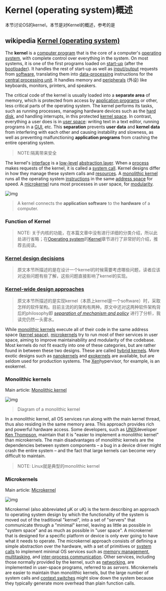 # Kernel (operating system)概述

本节讨论OS的kernel，本节是对Kernel的概述，参考的是

## wikipedia [Kernel (operating system)](https://en.wikipedia.org/wiki/Kernel_(operating_system))

The **kernel** is a [computer program](https://en.wikipedia.org/wiki/Computer_program) that is the core of a computer's [operating system](https://en.wikipedia.org/wiki/Operating_system), with complete control over everything in the system. On most systems, it is one of the first programs loaded on [start-up](https://en.wikipedia.org/wiki/Booting) (after the [bootloader](https://en.wikipedia.org/wiki/Bootloader)). It handles the rest of start-up as well as [input/output](https://en.wikipedia.org/wiki/Input/output) requests from [software](https://en.wikipedia.org/wiki/Software), translating them into [data-processing](https://en.wikipedia.org/wiki/Data_processing) instructions for the [central processing unit](https://en.wikipedia.org/wiki/Central_processing_unit). It handles memory and [peripherals](https://en.wikipedia.org/wiki/Peripheral) (外设) like keyboards, monitors, printers, and speakers.

The critical code of the kernel is usually loaded into a **separate area** of memory, which is protected from access by [application programs](https://en.wikipedia.org/wiki/Application_software) or other, less critical parts of the operating system. The kernel performs its tasks, such as running processes, managing hardware devices such as the [hard disk](https://en.wikipedia.org/wiki/Hard_disk), and handling interrupts, in this protected [kernel space](https://en.wikipedia.org/wiki/Kernel_space). In contrast, everything a user does is in [user space](https://en.wikipedia.org/wiki/User_space): writing text in a text editor, running programs in a [GUI](https://en.wikipedia.org/wiki/Graphical_user_interface), etc. This **separation** prevents **user data** and **kernel data** from interfering with each other and causing instability and slowness, as well as preventing malfunctioning **application programs** from crashing the entire operating system.

> NOTE:隔离带来安全

The kernel's [interface](https://en.wikipedia.org/wiki/Application_programming_interface) is a [low-level](https://en.wikipedia.org/wiki/High-_and_low-level) [abstraction layer](https://en.wikipedia.org/wiki/Abstraction_layer). When a [process](https://en.wikipedia.org/wiki/Process_(computing)) makes requests of the kernel, it is called a [system call](https://en.wikipedia.org/wiki/System_call). Kernel designs differ in how they manage these system calls and [resources](https://en.wikipedia.org/wiki/Resource_(computer_science)). A [monolithic kernel](https://en.wikipedia.org/wiki/Monolithic_kernel) runs all the operating system [instructions](https://en.wikipedia.org/wiki/Instruction_set) in the same [address space](https://en.wikipedia.org/wiki/Address_space) for speed. A [microkernel](https://en.wikipedia.org/wiki/Microkernel) runs most processes in user space, for [modularity](https://en.wikipedia.org/wiki/Modular_programming). 



![img](https://upload.wikimedia.org/wikipedia/commons/thumb/8/8f/Kernel_Layout.svg/220px-Kernel_Layout.svg.png)

> A kernel connects the **application software** to the **hardware** of a computer.

### Function of Kernel

> NOTE: 关于内核的功能，在本篇文章中没有进行详细的分类介绍，所以此处进行省略；在[Operating system](https://en.wikipedia.org/wiki/Operating_system)的[Kernel](https://en.wikipedia.org/wiki/Operating_system#Kernel)章节进行了非常好的介绍，推荐去阅读。



### [Kernel design decisions](https://en.wikipedia.org/wiki/Kernel_(operating_system)#Kernel_design_decisions)

> 原文本节所描述的是在设计一个kernel的时候需要考虑哪些问题，读者应该对这些问题有些了解，这些问题直接影响了kernel的实现。

### [Kernel-wide design approaches](https://en.wikipedia.org/wiki/Kernel_(operating_system)#Kernel-wide_design_approaches)

> 原文本节所描述的是实现kernel（本质上kernel是一个software）时，采取怎样的软件架构。目前主流的的架构有两种。原文中还对这两种软件架构背后的philosophy即 [*separation of mechanism and policy*](https://en.wikipedia.org/wiki/Separation_of_mechanism_and_policy)  进行了分析，我读完仍然一头雾水。

While [monolithic kernels](https://en.wikipedia.org/wiki/Monolithic_kernel) execute all of their code in the same address space ([kernel space](https://en.wikipedia.org/wiki/Kernel_space)), [microkernels](https://en.wikipedia.org/wiki/Microkernel) try to run most of their services in user space, aiming to improve maintainability and modularity of the codebase. Most kernels do not fit exactly into one of these categories, but are rather found in between these two designs. These are called [hybrid kernels](https://en.wikipedia.org/wiki/Hybrid_kernel). More exotic designs such as [nanokernels](https://en.wikipedia.org/wiki/Nanokernel) and [exokernels](https://en.wikipedia.org/wiki/Exokernel) are available, but are seldom used for production systems. The [Xen](https://en.wikipedia.org/wiki/Xen)hypervisor, for example, is an exokernel.



### Monolithic kernels

Main article: [Monolithic kernel](https://en.wikipedia.org/wiki/Monolithic_kernel)

![img](https://upload.wikimedia.org/wikipedia/commons/thumb/6/64/Kernel-simple.svg/170px-Kernel-simple.svg.png)



> Diagram of a monolithic kernel

In a monolithic kernel, all OS services run along with the main kernel thread, thus also residing in the same memory area. This approach provides rich and powerful hardware access. Some developers, such as [UNIX](https://en.wikipedia.org/wiki/Unix)developer [Ken Thompson](https://en.wikipedia.org/wiki/Ken_Thompson), maintain that it is "easier to implement a monolithic kernel" than microkernels. The main disadvantages of monolithic kernels are the dependencies between system components – a bug in a device driver might crash the entire system – and the fact that large kernels can become very difficult to maintain.

> NOTE: Linux就是典型的monolithic kernel

### Microkernels

Main article: [Microkernel](https://en.wikipedia.org/wiki/Microkernel)

![img](https://upload.wikimedia.org/wikipedia/commons/thumb/e/ec/Kernel-microkernel.svg/260px-Kernel-microkernel.svg.png?ynotemdtimestamp=1600074852296)

Microkernel (also abbreviated μK or uK) is the term describing an approach to operating system design by which the functionality of the system is moved out of the traditional "kernel", into a set of "servers" that communicate through a "minimal" kernel, leaving as little as possible in "system space" and as much as possible in "user space". A microkernel that is designed for a specific platform or device is only ever going to have what it needs to operate. The microkernel approach consists of defining a simple abstraction over the hardware, with a set of primitives or [system calls](https://en.wikipedia.org/wiki/System_call) to implement minimal OS services such as [memory management](https://en.wikipedia.org/wiki/Memory_management), [multitasking](https://en.wikipedia.org/wiki/Computer_multitasking), and [inter-process communication](https://en.wikipedia.org/wiki/Inter-process_communication). Other services, including those normally provided by the kernel, such as [networking](https://en.wikipedia.org/wiki/Computer_networking), are implemented in user-space programs, referred to as *servers*. Microkernels are easier to maintain than monolithic kernels, but the large number of system calls and [context switches](https://en.wikipedia.org/wiki/Context_switch) might slow down the system because they typically generate more overhead than plain function calls.



